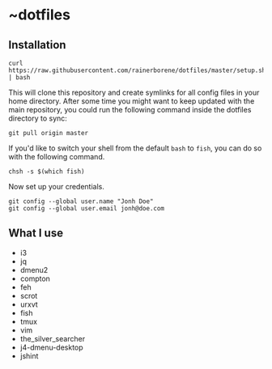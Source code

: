 # ~dotfiles

## Installation

    curl https://raw.githubusercontent.com/rainerborene/dotfiles/master/setup.sh | bash

This will clone this repository and create symlinks for all config files in your
home directory. After some time you might want to keep updated with the main
repository, you could run the following command inside the dotfiles directory
to sync:

    git pull origin master

If you'd like to switch your shell from the default `bash` to `fish`, you can do
so with the following command.

    chsh -s $(which fish)

Now set up your credentials.

    git config --global user.name "Jonh Doe"
    git config --global user.email jonh@doe.com

## What I use

- i3
- jq
- dmenu2
- compton
- feh
- scrot
- urxvt
- fish
- tmux
- vim
- the_silver_searcher
- j4-dmenu-desktop
- jshint

